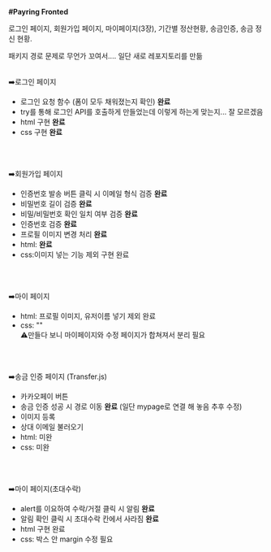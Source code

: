 **#Payring Fronted**

로그인 페이지, 회원가입 페이지, 마이페이지(3장), 기간별 정산현황, 송금인증, 송금 정신 현황.

패키지 경로 문제로 무언가 꼬여서.... 일단 새로 레포지토리를 만듦
<br/>
<br/>

➡️로그인 페이지
- 로그인 요청 함수 (폼이 모두 채워졌는지 확인) **완료**
- try를 통해 로그인 API를 호출하게 만들었는데 이렇게 하는게 맞는지... 잘 모르겠음
- html 구현 **완료**
- css 구현 **완료**
<br/>
<br/>

➡️회원가입 페이지
- 인증번호 발송 버튼 클릭 시 이메일 형식 검증 **완료**
- 비밀번호 길이 검증 **완료**
- 비밀/비밀번호 확인 일치 여부 검증 **완료**
- 인증번호 검증 **완료**
- 프로필 이미지 변경 처리 **완료**
- html: **완료**
- css:이미지 넣는 기능 제외 구현 완료
<br/>
<br/>

➡️마이 페이지
- html: 프로필 이미지, 유저이름 넣기 제외 완료
- css: ""<br/>
⚠️만들다 보니 마이페이지와 수정 페이지가 합쳐져서 분리 필요

<br/>
<br/>

➡️송금 인증 페이지 (Transfer.js)
- 카카오페이 버튼
- 송금 인증 성공 시 경로 이동 **완료** (일단 mypage로 연결 해 놓음 추후 수정)
- 이미지 등록
- 상대 이메일 불러오기
- html: 미완
- css: 미완
<br/>
<br/>

➡️마이 페이지(초대수락)
- alert를 이요하여 수락/거절 클릭 시 알림 **완료**
- 알림 확인 클릭 시 초대수락 칸에서 사라짐 **완료**
- html 구현 완료
- css: 박스 안 margin 수정 필요


